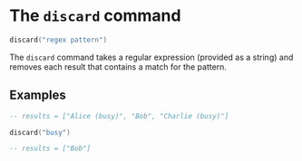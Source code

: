 # The `discard` command

```lua
discard("regex pattern")
```

The `discard` command takes a regular expression (provided as a string) and removes each
result that contains a match for the pattern.

## Examples


<!-- test {
    "input": "Alice (busy)\nBob\nCharlie (busy)\n",
    "preamble": "template: get-and-split-by-newline",
    "output": ["Bob"]
} -->
```lua
-- results = ["Alice (busy)", "Bob", "Charlie (busy)"]

discard("busy")

-- results = ["Bob"]
```
